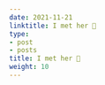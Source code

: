```yaml
---
date: 2021-11-21
linktitle: I met her 💞
type:
- post
- posts
title: I met her 💞
weight: 10
---
```



